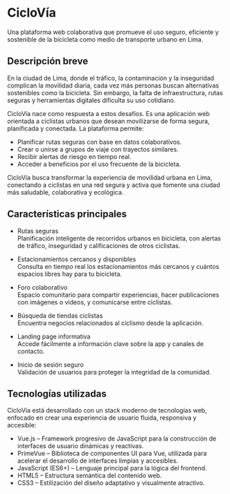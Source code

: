 # CicloVía

Una plataforma web colaborativa que promueve el uso seguro, eficiente y sostenible de la bicicleta como medio de transporte urbano en Lima.

## Descripción breve

En la ciudad de Lima, donde el tráfico, la contaminación y la inseguridad complican la movilidad diaria, cada vez más personas buscan alternativas sostenibles como la bicicleta. Sin embargo, la falta de infraestructura, rutas seguras y herramientas digitales dificulta su uso cotidiano.

CicloVía nace como respuesta a estos desafíos. Es una aplicación web orientada a ciclistas urbanos que desean movilizarse de forma segura, planificada y conectada. La plataforma permite:

- Planificar rutas seguras con base en datos colaborativos.
- Crear o unirse a grupos de viaje con trayectos similares.
- Recibir alertas de riesgo en tiempo real.
- Acceder a beneficios por el uso frecuente de la bicicleta.

CicloVía busca transformar la experiencia de movilidad urbana en Lima, conectando a ciclistas en una red segura y activa que fomente una ciudad más saludable, colaborativa y ecológica.


## Características principales

- Rutas seguras  
  Planificación inteligente de recorridos urbanos en bicicleta, con alertas de tráfico, inseguridad y calificaciones de otros ciclistas.

- Estacionamientos cercanos y disponibles  
  Consulta en tiempo real los estacionamientos más cercanos y cuántos espacios libres hay para tu bicicleta.

- Foro colaborativo  
  Espacio comunitario para compartir experiencias, hacer publicaciones con imágenes o videos, y comunicarse entre ciclistas.

- Búsqueda de tiendas ciclistas  
  Encuentra negocios relacionados al ciclismo desde la aplicación.

- Landing page informativa  
  Accede fácilmente a información clave sobre la app y canales de contacto.

- Inicio de sesión seguro  
  Validación de usuarios para proteger la integridad de la comunidad.

## Tecnologías utilizadas

CicloVía está desarrollado con un stack moderno de tecnologías web, enfocado en crear una experiencia de usuario fluida, responsiva y accesible:

- Vue.js – Framework progresivo de JavaScript para la construcción de interfaces de usuario dinámicas y reactivas.
- PrimeVue – Biblioteca de componentes UI para Vue, utilizada para acelerar el desarrollo de interfaces limpias y accesibles.
- JavaScript (ES6+) – Lenguaje principal para la lógica del frontend.
- HTML5 – Estructura semántica del contenido web.
- CSS3 – Estilización del diseño adaptativo y visualmente atractivo.



